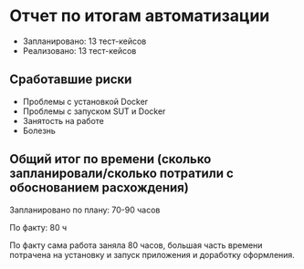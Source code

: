 # Отчет по итогам автоматизации
- Запланировано: 13 тест-кейсов
- Реализовано: 13 тест-кейсов

## Сработавшие риски
- Проблемы с установкой Docker
- Проблемы с запуском SUT и Docker
- Занятость на работе
- Болезнь

## Общий итог по времени (сколько запланировали/сколько потратили с обоснованием расхождения)

Запланировано по плану: 70-90 часов

По факту: 80 ч

По факту сама работа заняла 80 часов, большая часть времени  потрачена на установку и запуск приложения и доработку оформления.
